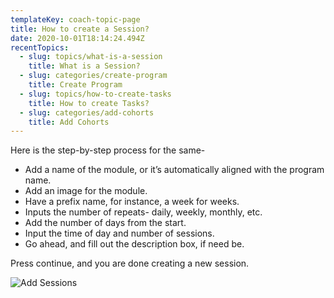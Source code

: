 ```yaml
---
templateKey: coach-topic-page
title: How to create a Session?
date: 2020-10-01T18:14:24.494Z
recentTopics:
  - slug: topics/what-is-a-session
    title: What is a Session?
  - slug: categories/create-program
    title: Create Program
  - slug: topics/how-to-create-tasks
    title: How to create Tasks?
  - slug: categories/add-cohorts
    title: Add Cohorts
---
```

Here is the step-by-step process for the same-

* Add a name of the module, or it’s automatically aligned with the program name.
* Add an image for the module.
* Have a prefix name, for instance, a week for weeks.
* Inputs the number of repeats- daily, weekly, monthly, etc.
* Add the number of days from the start.
* Input the time of day and number of sessions.
* Go ahead, and fill out the description box, if need be.

Press continue, and you are done creating a new session.

![Add Sessions](/img/how-to-add-sessions.png "Add Sessions")
